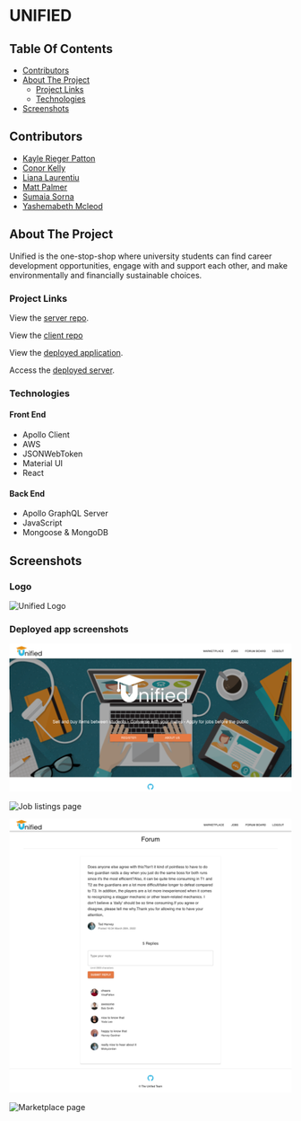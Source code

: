 # UNIFIED

## Table Of Contents

- [Contributors](#contributors)
- [About The Project](#about-the-project)
  - [Project Links](#project-links)
  - [Technologies](#technologies)
- [Screenshots](#screenshots)

## Contributors

- [Kayle Rieger Patton](https://github.com/kayleriegerpatton)
- [Conor Kelly](https://github.com/conorjkelly96)
- [Liana Laurentiu](https://github.com/lianavaleria15)
- [Matt Palmer](https://github.com/tigerbath)
- [Sumaia Sorna](https://github.com/SumaiaSorna)
- [Yashemabeth Mcleod](https://github.com/Yashemabeth)

## About The Project

Unified is the one-stop-shop where university students can find career development opportunities, engage with and support each other, and make environmentally and financially sustainable choices.

### Project Links

View the [server repo](https://github.com/kayleriegerpatton/unified-server).

View the [client repo](https://github.com/kayleriegerpatton/unified-client)

View the [deployed application](https://unified-education.herokuapp.com/).

Access the [deployed server](https://desolate-eyrie-52631.herokuapp.com/).

### Technologies

#### Front End

- Apollo Client
- AWS
- JSONWebToken
- Material UI
- React

#### Back End

- Apollo GraphQL Server
- JavaScript
- Mongoose & MongoDB

## Screenshots

### Logo

![Unified Logo](images/unifiedlogo.png)

### Deployed app screenshots

![Landing page](images/landing-page.png)

![Job listings page](images/jobs-page.png)

![Forum post page](images/forum-post-page.png)

![Marketplace page](images/market-place.png)
